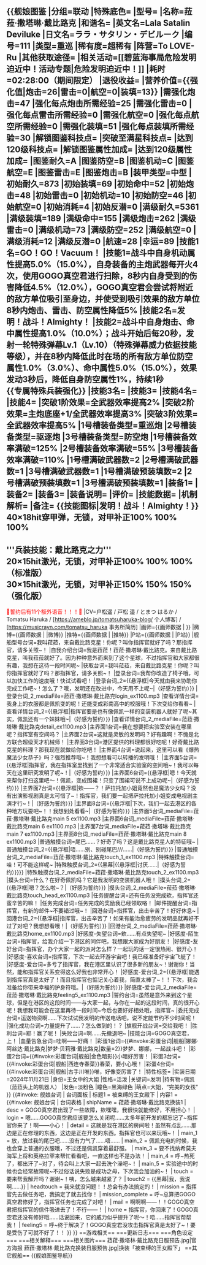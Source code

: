 {{舰娘图鉴
|分组=联动
|特殊底色=
|型号=
|名称=菈菈·撒塔琳·戴比路克
|和谐名=
|英文名=Lala Satalin Deviluke
|日文名=ララ・サタリン・デビルーク
|编号=111
|类型=重巡
|稀有度=超稀有
|阵营=To LOVE-Ru
|其他获取途径=<!--【无则不填】-->
|相关活动=[[碧蓝海事局危险发明迫近中！活动专题|危险发明迫近中！]]
|耗时=02:28:00（期间限定）
|退役收益=<!--无法退役则填无法退役，否则不填-->
|营养价值={{强化值|炮击=26|雷击=0|航空=0|装填=13}}
|需强化炮击=47
|强化每点炮击所需经验=25
|需强化雷击=0
|强化每点雷击所需经验=0
|需强化航空=0
|强化每点航空所需经验=0
|需强化装填=51
|强化每点装填所需经验=30
|解锁图鉴科技点=
|突破至满星科技点=
|达到120级科技点=
|解锁图鉴属性加成=
|达到120级属性加成=
|图鉴耐久=A
|图鉴防空=B
|图鉴机动=C
|图鉴航空=E
|图鉴雷击=E
|图鉴炮击=B
|装甲类型=中型
|初始耐久=873
|初始装填=69
|初始命中=52
|初始炮击=48
|初始雷击=0
|初始机动=10
|初始防空=46
|初始航空=0
|初始消耗=4
|初始反潜=0
|满级耐久=5361
|满级装填=189
|满级命中=155
|满级炮击=262
|满级雷击=0
|满级机动=73
|满级防空=252
|满级航空=0
|满级消耗=12
|满级反潜=0
|航速=28
|幸运=89
|技能1名=GO！GO！Vacuum！
|技能1=战斗中自身机动属性提高5.0%（15.0%），自身装备的主炮武器每开火4次，使用GOGO真空君进行扫除，8秒内自身受到的伤害降低4.5%（12.0%），GOGO真空君会尝试将附近的敌方单位吸引至身边，并使受到吸引效果的敌方单位8秒内炮击、雷击、防空属性降低5%
|技能2名=发明！战斗！Almighty！
|技能2=战斗中自身炮击、命中属性提高1.0%（10.0%）；战斗开始后每20秒，发射一轮特殊弹幕Lv.1（Lv.10）（特殊弹幕威力依据技能等级），并在8秒内降低此时在场的所有敌方单位防空属性1.0%（3.0%）、命中属性5.0%（15.0%），效果发动3秒后，降低自身防空属性1%，持续1秒<br>{{专属特殊兵装强化}}
|技能3名=
|技能3=
|技能4名=
|技能4=
|突破1阶效果=全武器效率提高2%
|突破2阶效果=主炮底座+1/全武器效率提高3%
|突破3阶效果=全武器效率提高5%
|1号槽装备类型=重巡炮
|2号槽装备类型=驱逐炮
|3号槽装备类型=防空炮
|1号槽装备效率满破=125%
|2号槽装备效率满破=55%
|3号槽装备效率满破=110%
|1号槽满破武器数=2
|2号槽满破武器数=1
|3号槽满破武器数=1
|1号槽满破预装填数=2
|2号槽满破预装填数=1
|3号槽满破预装填数=1
|装备1=
|装备2=
|装备3=
|装备说明=
|评价=
|技能数据=
|机制解析=
|备注=
{{技能图标|发明！战斗！Almighty！}}<br>
40×18hit穿甲弹，无锁，对甲补正100% 100% 100%<br>
----
'''兵装技能：戴比路克之力'''<br>
20×15hit激光，无锁，对甲补正100% 100% 100%（标准版）<br>
30×15hit激光，无锁，对甲补正150% 150% 150%（强化版）<br>
----
<span style="color:red;">💓誓约后有11个额外语音！！！💓</span>
|CV=户松遥 / 戸松 遥 / とまつ はるか / Tomatsu Haruka / [https://ameblo.jp/tomatsuharuka-blog/ 个人博客] / [https://musicrayn.com/tomatsu_haruka 事务所简历]
|画师={{画师数据 | }}
|微博={{画师数据 | |微博}}
|推特={{画师数据 | |推特}}
|P站={{画师数据 | |P站}}
|舰船型号台词=我叫菈菈，来自戴比路克星！你呢？叫你指挥官就好了吗？那指挥官，请多关照~！
|自我介绍台词=我是菈菈！菈菈·撒塔琳·戴比路克。来自戴比路克星，叫我菈菈就好了。因为种种意外而来到了这个星球，不过指挥官和大家都很有趣，我想在这待一段时间呢~
|获取台词=我叫菈菈，来自戴比路克星！你呢？叫你指挥官就好了吗？那指挥官，请多关照~！
|登录台词=我帮你改造了椅子哦，可以加快工作的速度哦！快试试看吧！
|登录台词_2={{悬浮框|今天就由我来协助你完成工作吧~！怎么了？哦，发明还在改进中，今天用不上呢~|（好感为誓约）}}
|登录台词_2_mediaFile=菈菈·撒塔琳·戴比路克login_ex1100.mp3
|查看详情台词=我身上的衣服都是佩凯变的呢！还能变成彩南高中的校服哦！下次变给你看看~
|查看详情台词_2={{悬浮框|指挥官要是也有像佩凯一样的变装机器人就好了呢~其实，佩凯还有一个妹妹哦~|（好感为誓约）}}
|查看详情台词_2_mediaFile=菈菈·撒塔琳·戴比路克detail_ex1100.mp3
|主界面1台词=我在想要把实验室安装在哪里呢？指挥室有空间吗？
|主界面2台词=这就是灵敏的发明吗？好有趣啊！不愧是北方联合超级天才机械师！
|主界面3台词=港区提供的料理都很好吃呢！好奇戴比路克星的料理？那我现在就做给你吃吧！
|主界面4台词=说起来，这里可以看《爆热魔法少女恭子》吗？强烈推荐哦~！我想想看可以转播的发明哦！
|主界面5台词={{悬浮框|指挥官，我在指挥室里找到了一个非常适合实验室的空间哦~！我可以每天在这里研究发明了呢~！|（好感为誓约）}}
|主界面6台词={{悬浮框|嗯！今天就来帮你打扫这里吧～！佩凯，变成围裙！只变了围裙可说不上成功呢~|（好感为誓约）}}
|主界面7台词={{悬浮框|欸——？！萨拉托加小姐竟然也是魔法少女吗？没有出演影视剧真是太可惜了~！指挥官，我们要一起把萨拉托加小姐变成电视剧主演才行~！|（好感为誓约）}}
|主界面8台词={{悬浮框|下次，我们一起去港区的各种地方玩耍吧~！！我想到处看看~|（好感为誓约）}}
|主界面5台词_mediaFile=菈菈·撒塔琳·戴比路克main 5 ex1100.mp3
|主界面6台词_mediaFile=菈菈·撒塔琳·戴比路克main 6 ex1100.mp3
|主界面7台词_mediaFile=菈菈·撒塔琳·戴比路克main 7 ex1100.mp3
|主界面8台词_mediaFile=菈菈·撒塔琳·戴比路克main 8 ex1100.mp3
|普通触摸台词=尾巴……？好奇了吗？这是戴比路克星人的特征哦~
|普通触摸台词_2={{悬浮框|唔……别、别碰尾巴///……|（好感为誓约）}}
|普通触摸台词_2_mediaFile=菈菈·撒塔琳·戴比路克touch_1_ex1100.mp3
|特殊触摸台词=哇！可不能这样呢~
|特殊触摸台词_2={{黑幕|{{悬浮框|讨厌……|（好感为誓约）}}}}
|特殊触摸台词_2_mediaFile=菈菈·撒塔琳·戴比路克touch_2_ex1100.mp3
|摸头台词=什么？在好奇佩凯吗？它是我发明的变装机器人哦！
|摸头台词_2={{悬浮框|嗯？怎么啦~？|（好感为誓约）}}
|摸头台词_2_mediaFile=菈菈·撒塔琳·戴比路克touch_head_ex1100.mp3
|任务提醒台词=还有任务没完成欸，指挥官还蛮辛苦的嘛！
|任务完成台词=任务完成的奖励我已经领取咯！
|邮件提醒台词=指挥官，有新的邮件~不要错过哦~！
|回港台词=指挥官，出击辛苦了！好好休息~
|回港台词_2={{悬浮框|指挥官，出击辛苦了！如果有能治愈疲劳的发明品就再好不过了对吧？我想想看哦！|（好感为誓约）}}
|回港台词_2_mediaFile=菈菈·撒塔琳·戴比路克home_ex1100.mp3
|好感度-失望台词=欸……有点失望呢~
|好感度-陌生台词=指挥官，给我介绍一下港区的同伴吧，我想跟大家成为好朋友！
|好感度-友好台词=指挥官，办个大家一起的派对怎么样？一起玩的话一定很热闹、很开心！
|好感度-喜欢台词=指挥官，下次一起去环游宇宙吧！我已经准备好宇宙飞艇了！
|好感度-爱台词=多亏了指挥官，我在港区里认识了很多新的朋友~！谢谢你！当然，能和指挥官关系变得这么好我也非常开心！
|好感度-爱台词_2={{悬浮框|能遇到指挥官真是太好了！而且指挥官也惦记关心着我，简直太棒了~！！下次，我会准备给你带来幸福的护身符哦。|（好感为誓约）}}
|好感度-爱台词_2_mediaFile=菈菈·撒塔琳·戴比路克feeling5_ex1100.mp3
|誓约台词=虽然是意外来到这个星球，但是在港区的这段时间——与大家一起，与你在一起的这段时间，真的很开心呢！我想我可能会在这里再待一段时间~今后也要好好相处哦，指挥官~
|委托完成台词=运送物资啊……下次试试我发明的传送电话吧，说不定能节约不少时间呢！
|强化成功台词=力量提升了……？怎么做到的！？
|旗舰开战台词=交给我吧！
|胜利台词=耶！赢了呢！
|失败台词=啊……先撤退吧~
|技能台词=GOGO真空君，上！
|血量告急台词=哇啊——好痛！
|彩蛋1台词={{#invoke:彩蛋台词|舰船|娜娜·阿丝达·戴比路克|梦梦·贝莉雅·戴比路克|数量=2}}梦梦、娜娜，一起战斗吧！
|彩蛋2台词={{#invoke:彩蛋台词|舰船|金色暗影}}小暗好厉害！
|彩蛋3台词={{#invoke:彩蛋台词|舰船|西连寺春菜}}春菜，要小心哦！
|彩蛋4台词={{#invoke:彩蛋台词|舰船|古手川唯}}唯，好像变厉害了！
|特性标签=
|实装日期=2024年11月21日
|身份=王女中的大姐
|性格=活泼
|关键词=发明
|持有物=佩凯（菈菈头上的机器人）
|发色=淡粉色
|瞳色=黑海绿色
|萌点=大姐，“完美的女孩”
}}
{{#invoke: 舰娘台词 | 台词面板 
| 标题1 = 被束缚的王女殿下
| 内容1 = {{#invoke: 舰娘台词 | 台词表格
  | shipName = 菈菈·撒塔琳·戴比路克换装1
  | desc = GOGO真空君出现了一些故障，欸嘿嘿，我很快就能修好，不用担心！
  | login = 嗯……GOGO真空君应该要怎么关闭呢……太多年前开发的都忘记了~指挥官你来了！啊——小心！
  | detail = 这就是我在港区的房间啦！虽然有点乱……那边是正在修理的东西，这边是正在开发的东西。指挥官也可以来玩哦~！
  | main_1 = 放，放过我的尾巴吧……没有力气了……唔……
  | main_2 = 佩凯充电的时候，我也会穿上普通的衣服哦，不过还是佩凯穿着最舒服。
  | main_3 = 要不找纳希莫夫海军上将和英格拉罕来帮忙看看吧，一直这样也不是办法！
  | main_4 = 呼~热死了，都出汗了~对了，待会叫上大家一起去洗个澡吧~！
  | main_5 = 实验途中的时候也会经常故障呢~不过俗话说失败是成功之母，下次我会加油的~！
  | touch = 要来帮我解开吗？谢谢~！咦，怎么越来越紧了？
  | touch2 = {{黑幕|我，我说啊……}}
  | headtouch = 我来就没问题！！总会有办法搞定的！
  | mission = 指挥官先去做任务吧，我搞定了就去找你！
  | mission_complete = 呼~总算把GOGO真空君修好了，指挥官任务也完成了对吧！
  | mail = 啊啊啊——！！GOGO真空君把指挥官的信件吸进去了！不行——！
  | home = 指挥官，你回来了！GOGO真空君还没有修好哦……话说回来，它的威力似乎提升了呢～！唔……指挥官帮帮我！
  | feeling5 = 呼~终于解决了！GOGO真空君没攻击指挥官真是太好了~！要是受伤了可就不好了！！
  }}
}}
==游戏相关==
===更新日志===
===角色设定===
===相关解释===
===相关图片===
<gallery mode="packed" heights="250px">
菈菈·撒塔林·戴比路克日服预告.jpg|官方海报
菈菈·撒塔林·戴比路克换装日服预告.jpg|换装「被束缚的王女殿下」
</gallery>
==其它舰船==
{{舰娘图鉴导航}}